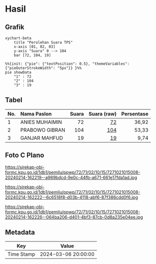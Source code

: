 # Hasil

## Grafik

```mermaid
xychart-beta
    title "Perolehan Suara TPS"
    x-axis [01, 02, 03]
    y-axis "Suara" 0 --> 104
    bar [72, 104, 19]
```

```mermaid
%%{init: {"pie": {"textPosition": 0.5}, "themeVariables": {"pieOuterStrokeWidth": "5px"}} }%%
pie showData
    "1" : 72
    "2" : 104
    "3" : 19
```

## Tabel

| No. | Nama Paslon    | Suara | Suara (raw) | Persentase |
|:--- |:-------------- | -----:| -----------:| ----------:|
| 1   | ANIES MUHAIMIN | 72    | [72][p-1]   | 36,92      |
| 2   | PRABOWO GIBRAN | 104   | [104][p-2]  | 53,33      |
| 3   | GANJAR MAHFUD  | 19    | [19][p-3]   | 9,74       |


[p-1]: https://github.com/gigit-pemilu/pemilu-2024-72-sulawesi-tengah/blob/main/pilpres/hitung-suara/sub/72-sulawesi-tengah/sub/71-kota-palu/sub/02-palu-barat/sub/1015-siranindi/sub/008-tps/sub/paslon-1.txt
[p-2]: https://github.com/gigit-pemilu/pemilu-2024-72-sulawesi-tengah/blob/main/pilpres/hitung-suara/sub/72-sulawesi-tengah/sub/71-kota-palu/sub/02-palu-barat/sub/1015-siranindi/sub/008-tps/sub/paslon-2.txt
[p-3]: https://github.com/gigit-pemilu/pemilu-2024-72-sulawesi-tengah/blob/main/pilpres/hitung-suara/sub/72-sulawesi-tengah/sub/71-kota-palu/sub/02-palu-barat/sub/1015-siranindi/sub/008-tps/sub/paslon-3.txt

## Foto C Plano

https://sirekap-obj-formc.kpu.go.id/1db1/pemilu/ppwp/72/71/02/10/15/7271021015008-20240214-162219--a989bdcd-9e0c-44fb-a671-661e17fda1ad.jpg

https://sirekap-obj-formc.kpu.go.id/1db1/pemilu/ppwp/72/71/02/10/15/7271021015008-20240214-162222--6c6518f8-d03b-4118-abf6-87f386cdd0f6.jpg

https://sirekap-obj-formc.kpu.go.id/1db1/pemilu/ppwp/72/71/02/10/15/7271021015008-20240214-162226--064ba206-d401-4bf3-87cb-0d8a235e04ee.jpg


## Metadata

| Key        | Value               |
| ---------- | ------------------- |
| Time Stamp | 2024-03-06 20:00:00 |



